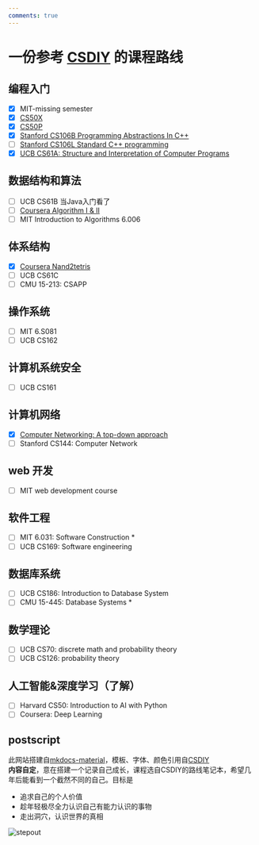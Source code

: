 ```yaml
---
comments: true
---
```


# 一份参考 [CSDIY](https://csdiy.wiki/) 的课程路线

## 编程入门

- [x] MIT-missing semester
- [x] [CS50X](https://github.com/Andy-xiaokang/CS50)
- [x] [CS50P](https://github.com/Andy-xiaokang/CS50)
- [x] [Stanford CS106B Programming Abstractions In C++](https://github.com/Andy-xiaokang/CS106B)
- [ ] [Stanford CS106L Standard C++ programming](https://github.com/Andy-xiaokang/CS106L)
- [x] [UCB CS61A: Structure and Interpretation of Computer Programs](https://github.com/Andy-xiaokang/cs61a)

## 数据结构和算法

- [ ] UCB CS61B 当Java入门看了
- [ ] [Coursera Algorithm I & II](https://github.com/Andy-xiaokang/Princeton-Algorithms)
- [ ] MIT Introduction to Algorithms 6.006

## 体系结构

- [x] [Coursera Nand2tetris](https://github.com/Andy-xiaokang/Nand_to_Tetris)
- [ ] UCB CS61C
- [ ] CMU 15-213: CSAPP

## 操作系统

- [ ] MIT 6.S081
- [ ] UCB CS162

## 计算机系统安全

- [ ] UCB CS161

## 计算机网络

- [x] [Computer Networking: A top-down approach](https://github.com/Andy-xiaokang/Computer-Networking)
- [ ] Stanford CS144: Computer Network

## web 开发

- [ ] MIT web development course

## 软件工程

- [ ] MIT 6.031: Software Construction  *
- [ ] UCB CS169: Software engineering

## 数据库系统

- [ ] UCB CS186: Introduction to Database System
- [ ] CMU 15-445: Database Systems   *

## 数学理论

- [ ] UCB CS70: discrete math and probability theory
- [ ] UCB CS126: probability theory

## 人工智能&深度学习（了解）

- [ ] Harvard CS50: Introduction to AI with Python
- [ ] Coursera: Deep Learning

## postscript

此网站搭建自[mkdocs-material](https://squidfunk.github.io/mkdocs-material/)，模板、字体、颜色引用自[CSDIY](https://csdiy.wiki/)  
**内容自定**，意在搭建一个记录自己成长，课程选自CSDIY的路线笔记本，希望几年后能看到一个截然不同的自己。目标是

* 追求自己的个人价值
* 趁年轻极尽全力认识自己有能力认识的事物
* 走出洞穴，认识世界的真相

![stepout](https://s2.loli.net/2023/12/21/H7EgRZCVAn9UBpL.jpg)
